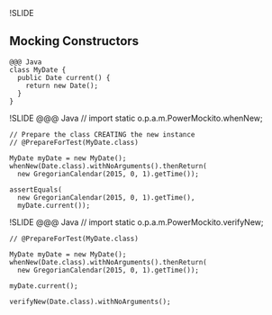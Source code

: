 !SLIDE
## Mocking Constructors
	@@@ Java
	class MyDate {
	  public Date current() {
	    return new Date();
	  }
	}

!SLIDE
	@@@ Java
	// import static o.p.a.m.PowerMockito.whenNew;

	// Prepare the class CREATING the new instance
	// @PrepareForTest(MyDate.class)

	MyDate myDate = new MyDate();
	whenNew(Date.class).withNoArguments().thenReturn(
	  new GregorianCalendar(2015, 0, 1).getTime());

	assertEquals(
	  new GregorianCalendar(2015, 0, 1).getTime(),
	  myDate.current());

!SLIDE
	@@@ Java
	// import static o.p.a.m.PowerMockito.verifyNew;

	// @PrepareForTest(MyDate.class)

	MyDate myDate = new MyDate();
	whenNew(Date.class).withNoArguments().thenReturn(
	  new GregorianCalendar(2015, 0, 1).getTime());

	myDate.current();

	verifyNew(Date.class).withNoArguments();
